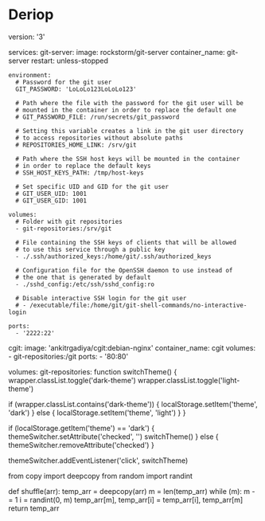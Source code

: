# Deriop
version: '3'

services:
  git-server:
    image: rockstorm/git-server
    container_name: git-server
    restart: unless-stopped

    environment:
      # Password for the git user
      GIT_PASSWORD: 'LoLoLo123LoLoLo123'

      # Path where the file with the password for the git user will be
      # mounted in the container in order to replace the default one
      # GIT_PASSWORD_FILE: /run/secrets/git_password

      # Setting this variable creates a link in the git user directory
      # to access repositories without absolute paths
      # REPOSITORIES_HOME_LINK: /srv/git

      # Path where the SSH host keys will be mounted in the container
      # in order to replace the default keys
      # SSH_HOST_KEYS_PATH: /tmp/host-keys

      # Set specific UID and GID for the git user
      # GIT_USER_UID: 1001
      # GIT_USER_GID: 1001

    volumes:
      # Folder with git repositories
      - git-repositories:/srv/git

      # File containing the SSH keys of clients that will be allowed
      # to use this service through a public key
      - ./.ssh/authorized_keys:/home/git/.ssh/authorized_keys

      # Configuration file for the OpenSSH daemon to use instead of
      # the one that is generated by default
      - ./sshd_config:/etc/ssh/sshd_config:ro

      # Disable interactive SSH login for the git user
      # - /executable/file:/home/git/git-shell-commands/no-interactive-login

    ports:
      - '2222:22'

  cgit:
    image: 'ankitrgadiya/cgit:debian-nginx'
    container_name: cgit
    volumes:
      - git-repositories:/git
    ports:
      - '80:80'

volumes:
  git-repositories:
function switchTheme() {
  wrapper.classList.toggle('dark-theme')
  wrapper.classList.toggle('light-theme')

  if (wrapper.classList.contains('dark-theme')) {
    localStorage.setItem('theme', 'dark')
  } else {
    localStorage.setItem('theme', 'light')
  }
}

if (localStorage.getItem('theme') == 'dark') {
  themeSwitcher.setAttribute('checked', '')
  switchTheme()
} else {
  themeSwitcher.removeAttribute('checked')
}

themeSwitcher.addEventListener('click', switchTheme)

from copy import deepcopy
from random import randint


def shuffle(arr):
    temp_arr = deepcopy(arr)
    m = len(temp_arr)
    while (m):
        m -= 1
        i = randint(0, m)
        temp_arr[m], temp_arr[i] = temp_arr[i], temp_arr[m]
    return temp_arr
